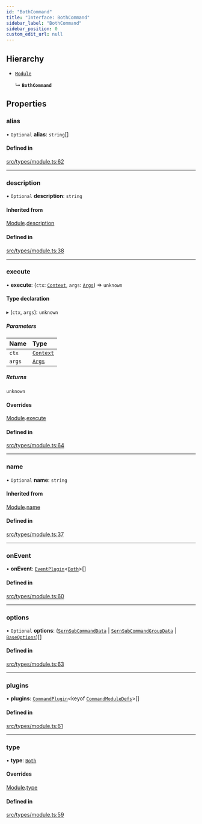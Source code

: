 ```yaml
---
id: "BothCommand"
title: "Interface: BothCommand"
sidebar_label: "BothCommand"
sidebar_position: 0
custom_edit_url: null
---
```


## Hierarchy

- [`Module`](Module.md)

  ↳ **`BothCommand`**

## Properties

### alias

• `Optional` **alias**: `string`[]

#### Defined in

[src/types/module.ts:62](https://github.com/sern-handler/handler/blob/3daacfc/src/types/module.ts#L62)

___

### description

• `Optional` **description**: `string`

#### Inherited from

[Module](Module.md).[description](Module.md#description)

#### Defined in

[src/types/module.ts:38](https://github.com/sern-handler/handler/blob/3daacfc/src/types/module.ts#L38)

___

### execute

• **execute**: (`ctx`: [`Context`](../classes/Context.md), `args`: [`Args`](../modules.md#args)) => `unknown`

#### Type declaration

▸ (`ctx`, `args`): `unknown`

##### Parameters

| Name | Type |
| :------ | :------ |
| `ctx` | [`Context`](../classes/Context.md) |
| `args` | [`Args`](../modules.md#args) |

##### Returns

`unknown`

#### Overrides

[Module](Module.md).[execute](Module.md#execute)

#### Defined in

[src/types/module.ts:64](https://github.com/sern-handler/handler/blob/3daacfc/src/types/module.ts#L64)

___

### name

• `Optional` **name**: `string`

#### Inherited from

[Module](Module.md).[name](Module.md#name)

#### Defined in

[src/types/module.ts:37](https://github.com/sern-handler/handler/blob/3daacfc/src/types/module.ts#L37)

___

### onEvent

• **onEvent**: [`EventPlugin`](EventPlugin.md)<[`Both`](../enums/CommandType.md#both)\>[]

#### Defined in

[src/types/module.ts:60](https://github.com/sern-handler/handler/blob/3daacfc/src/types/module.ts#L60)

___

### options

• `Optional` **options**: ([`SernSubCommandData`](SernSubCommandData.md) \| [`SernSubCommandGroupData`](SernSubCommandGroupData.md) \| [`BaseOptions`](../modules.md#baseoptions))[]

#### Defined in

[src/types/module.ts:63](https://github.com/sern-handler/handler/blob/3daacfc/src/types/module.ts#L63)

___

### plugins

• **plugins**: [`CommandPlugin`](CommandPlugin.md)<keyof [`CommandModuleDefs`](../modules.md#commandmoduledefs)\>[]

#### Defined in

[src/types/module.ts:61](https://github.com/sern-handler/handler/blob/3daacfc/src/types/module.ts#L61)

___

### type

• **type**: [`Both`](../enums/CommandType.md#both)

#### Overrides

[Module](Module.md).[type](Module.md#type)

#### Defined in

[src/types/module.ts:59](https://github.com/sern-handler/handler/blob/3daacfc/src/types/module.ts#L59)
